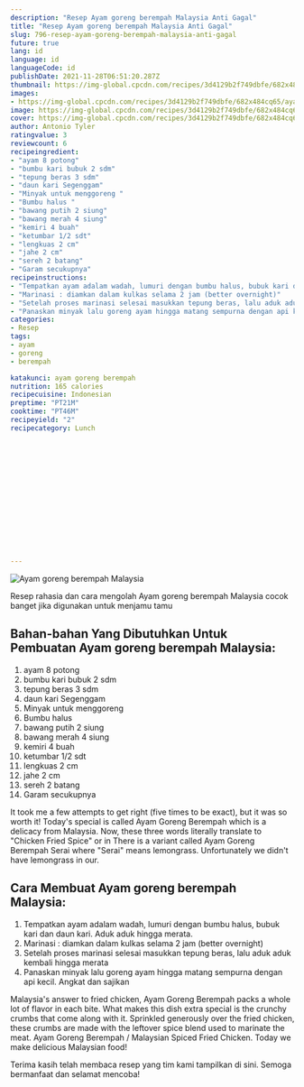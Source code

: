 ```yaml
---
description: "Resep Ayam goreng berempah Malaysia Anti Gagal"
title: "Resep Ayam goreng berempah Malaysia Anti Gagal"
slug: 796-resep-ayam-goreng-berempah-malaysia-anti-gagal
future: true
lang: id
language: id
languageCode: id
publishDate: 2021-11-28T06:51:20.287Z 
thumbnail: https://img-global.cpcdn.com/recipes/3d4129b2f749dbfe/682x484cq65/ayam-goreng-berempah-malaysia-foto-resep-utama.webp
images:
- https://img-global.cpcdn.com/recipes/3d4129b2f749dbfe/682x484cq65/ayam-goreng-berempah-malaysia-foto-resep-utama.webp
image: https://img-global.cpcdn.com/recipes/3d4129b2f749dbfe/682x484cq65/ayam-goreng-berempah-malaysia-foto-resep-utama.webp
cover: https://img-global.cpcdn.com/recipes/3d4129b2f749dbfe/682x484cq65/ayam-goreng-berempah-malaysia-foto-resep-utama.webp
author: Antonio Tyler
ratingvalue: 3
reviewcount: 6
recipeingredient:
- "ayam 8 potong"
- "bumbu kari bubuk 2 sdm"
- "tepung beras 3 sdm"
- "daun kari Segenggam"
- "Minyak untuk menggoreng "
- "Bumbu halus "
- "bawang putih 2 siung"
- "bawang merah 4 siung"
- "kemiri 4 buah"
- "ketumbar 1/2 sdt"
- "lengkuas 2 cm"
- "jahe 2 cm"
- "sereh 2 batang"
- "Garam secukupnya"
recipeinstructions:
- "Tempatkan ayam adalam wadah, lumuri dengan bumbu halus, bubuk kari dan daun kari. Aduk aduk hingga merata."
- "Marinasi : diamkan dalam kulkas selama 2 jam (better overnight)"
- "Setelah proses marinasi selesai masukkan tepung beras, lalu aduk aduk kembali hingga merata"
- "Panaskan minyak lalu goreng ayam hingga matang sempurna dengan api kecil. Angkat dan sajikan"
categories:
- Resep
tags:
- ayam
- goreng
- berempah

katakunci: ayam goreng berempah 
nutrition: 165 calories
recipecuisine: Indonesian
preptime: "PT21M"
cooktime: "PT46M"
recipeyield: "2"
recipecategory: Lunch


     
    
    
    
    
    
    
    
    
    
    
      
    
---
```



![Ayam goreng berempah Malaysia](https://img-global.cpcdn.com/recipes/3d4129b2f749dbfe/682x484cq65/ayam-goreng-berempah-malaysia-foto-resep-utama.webp)

Resep rahasia dan cara mengolah  Ayam goreng berempah Malaysia cocok banget jika digunakan untuk menjamu tamu

<!--inarticleads1-->

## Bahan-bahan Yang Dibutuhkan Untuk Pembuatan Ayam goreng berempah Malaysia:

1. ayam 8 potong
1. bumbu kari bubuk 2 sdm
1. tepung beras 3 sdm
1. daun kari Segenggam
1. Minyak untuk menggoreng 
1. Bumbu halus 
1. bawang putih 2 siung
1. bawang merah 4 siung
1. kemiri 4 buah
1. ketumbar 1/2 sdt
1. lengkuas 2 cm
1. jahe 2 cm
1. sereh 2 batang
1. Garam secukupnya

It took me a few attempts to get right (five times to be exact), but it was so worth it! Today&#39;s special is called Ayam Goreng Berempah which is a delicacy from Malaysia. Now, these three words literally translate to &#34;Chicken Fried Spice&#34; or in There is a variant called Ayam Goreng Berempah Serai where &#34;Serai&#34; means lemongrass. Unfortunately we didn&#39;t have lemongrass in our. 

<!--inarticleads2-->

## Cara Membuat Ayam goreng berempah Malaysia:

1. Tempatkan ayam adalam wadah, lumuri dengan bumbu halus, bubuk kari dan daun kari. Aduk aduk hingga merata.
1. Marinasi : diamkan dalam kulkas selama 2 jam (better overnight)
1. Setelah proses marinasi selesai masukkan tepung beras, lalu aduk aduk kembali hingga merata
1. Panaskan minyak lalu goreng ayam hingga matang sempurna dengan api kecil. Angkat dan sajikan


Malaysia&#39;s answer to fried chicken, Ayam Goreng Berempah packs a whole lot of flavor in each bite. What makes this dish extra special is the crunchy crumbs that come along with it. Sprinkled generously over the fried chicken, these crumbs are made with the leftover spice blend used to marinate the meat. Ayam Goreng Berempah / Malaysian Spiced Fried Chicken. Today we make delicious Malaysian food! 

Terima kasih telah membaca resep yang tim kami tampilkan di sini. Semoga bermanfaat dan selamat mencoba!
